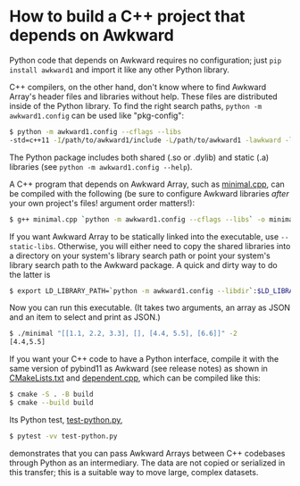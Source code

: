 # How to build a C++ project that depends on Awkward

Python code that depends on Awkward requires no configuration; just `pip install awkward1` and import it like any other Python library.

C++ compilers, on the other hand, don't know where to find Awkward Array's header files and libraries without help. These files are distributed inside of the Python library. To find the right search paths, `python -m awkward1.config` can be used like "pkg-config":

```bash
$ python -m awkward1.config --cflags --libs
-std=c++11 -I/path/to/awkward1/include -L/path/to/awkward1 -lawkward -lawkward-cpu-kernels
```

The Python package includes both shared (.so or .dylib) and static (.a) libraries (see `python -m awkward1.config --help`).

A C++ program that depends on Awkward Array, such as [minimal.cpp](./minimal.cpp), can be compiled with the following (be sure to configure Awkward libraries *after* your own project's files! argument order matters!):

```bash
$ g++ minimal.cpp `python -m awkward1.config --cflags --libs` -o minimal
```

If you want Awkward Array to be statically linked into the executable, use `--static-libs`. Otherwise, you will either need to copy the shared libraries into a directory on your system's library search path or point your system's library search path to the Awkward package. A quick and dirty way to do the latter is

```bash
$ export LD_LIBRARY_PATH=`python -m awkward1.config --libdir`:$LD_LIBRARY_PATH
```

Now you can run this executable. (It takes two arguments, an array as JSON and an item to select and print as JSON.)

```bash
$ ./minimal "[[1.1, 2.2, 3.3], [], [4.4, 5.5], [6.6]]" -2
[4.4,5.5]
```

If you want your C++ code to have a Python interface, compile it with the same version of pybind11 as Awkward (see release notes) as shown in [CMakeLists.txt](CMakeLists.txt) and [dependent.cpp](dependent.cpp), which can be compiled like this:

```bash
$ cmake -S . -B build
$ cmake --build build
```

Its Python test, [test-python.py](test-python.py),

```bash
$ pytest -vv test-python.py
```

demonstrates that you can pass Awkward Arrays between C++ codebases through Python as an intermediary. The data are not copied or serialized in this transfer; this is a suitable way to move large, complex datasets.
